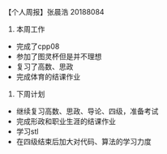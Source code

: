 【个人周报】张晨浩 20188084

1. 本周工作

- 完成了cpp08
- 参加了图灵杯但是并不理想
- 复习了高数、思政
- 完成体育的结课作业

1. 下周计划

- 继续复习高数、思政、导论、四级，准备考试
- 完成形政和职业生涯的结课作业
- 学习stl
- 在四级结束后加大对代码、算法的学习力度
